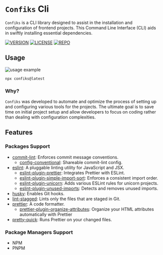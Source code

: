 # `Confiks` Cli

`Confiks` is a CLI library designed to assist in the installation and configuration of frontend projects. This Command
Line Interface (CLI) aids in swiftly installing essential dependencies.

[![VERSION](https://img.shields.io/npm/v/confiks)][confiksNpm]
[![LICENSE](https://img.shields.io/npm/l/confiks)](LICENSE)
[![REPO](https://img.shields.io/badge/repo-GITHUB-blue)][confiksRepo]

## Usage

![usage example][confiksDemo]

```shell
npx confiks@latest
```

### Why?

`Confiks` was developed to automate and optimize the process of setting up and configuring various tools for the
projects. The ultimate goal is to save time on initial project setup and allow developers to focus on coding rather than
dealing with configuration complexities.

## Features

### Packages Support

- [commit-lint][commit-lint]: Enforces commit message conventions.
  - [config-conventional][config-conventional]: Shareable commit-lint config.
- [eslint][eslint]: A pluggable linting utility for JavaScript and JSX.
  - [eslint-plugin-prettier][eslint-plugin-prettier]: Integrates Prettier with ESLint.
  - [eslint-plugin-simple-import-sort][eslint-plugin-simple-import-sort]: Enforces a consistent import order.
  - [eslint-plugin-unicorn][eslint-plugin-unicorn]: Adds various ESLint rules for unicorn projects.
  - [eslint-plugin-unused-imports][eslint-plugin-unused-imports]: Detects and removes unused imports.
- [husky][husky]: Enables Git hooks.
- [lint-stagged][lint-stagged]: Lints only the files that are staged in Git.
- [prettier][prettier]: A code formatter.
  - [prettier-plugin-organize-attributes][prettier-plugin-organize-attributes]: Organize your HTML attributes automatically with Prettier
- [pretty-quick][pretty-quick]: Runs Prettier on your changed files.

### Package Managers Support

- NPM
- PNPM

[//]: # 'Aliases:'
[confiksNpm]: https://www.npmjs.com/package/confiks
[confiksRepo]: https://github.com/Kordrad/Confiks
[confiksDemo]: https://github.com/Kordrad/Confiks/blob/master/readme/demo.gif?raw=true
[commit-lint]: https://commitlint.js.org/
[config-conventional]: https://www.npmjs.com/package/@commitlint/config-conventional
[eslint]: https://eslint.org/
[eslint-plugin-prettier]: https://github.com/prettier/eslint-plugin-prettier
[eslint-plugin-simple-import-sort]: https://github.com/lydell/eslint-plugin-simple-import-sort
[eslint-plugin-unicorn]: https://github.com/sindresorhus/eslint-plugin-unicorn
[eslint-plugin-unused-imports]: https://github.com/sweepline/eslint-plugin-unused-imports
[husky]: https://typicode.github.io/husky/
[lint-stagged]: https://github.com/lint-staged/lint-staged
[prettier]: https://prettier.io/
[prettier-plugin-organize-attributes]: https://github.com/NiklasPor/prettier-plugin-organize-attributes
[pretty-quick]: https://github.com/azz/pretty-quick
